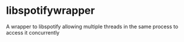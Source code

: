 libspotifywrapper
=================

A wrapper to libspotify allowing multiple threads in the same process to access it concurrently
